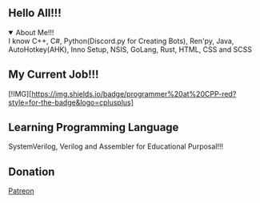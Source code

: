 ## Hello All!!!

  <details open>
<summary>About Me!!!</summary>
I know С++, C#, Python(Discord.py for Creating Bots), Ren'py, Java, AutoHotkey(AHK), Inno Setup, NSIS, GoLang, Rust, HTML, CSS and SCSS


</details>

## My Current Job!!!

[!IMG][https://img.shields.io/badge/programmer%20at%20CPP-red?style=for-the-badge&logo=cplusplus]
## Learning Programming Language

SystemVerilog, Verilog and Assembler for Educational Purposal!!!

## Donation

[Patreon](https://patreon.com/riritoninigaya)
